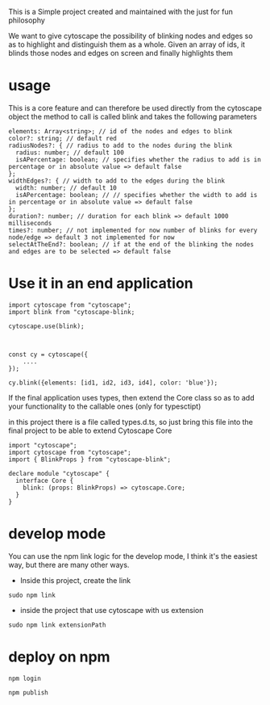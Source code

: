 This is a Simple project created and maintained with the just for fun philosophy

We want to give cytoscape the possibility of blinking nodes and edges so as to highlight and distinguish them as a whole.
Given an array of ids, it blinds those nodes and edges on screen and finally highlights them

# usage

This is a core feature and can therefore be used directly from the cytoscape object
the method to call is called blink and takes the following parameters

```
elements: Array<string>; // id of the nodes and edges to blink
color?: string; // default red
radiusNodes?: { // radius to add to the nodes during the blink
  radius: number; // default 100
  isAPercentage: boolean; // specifies whether the radius to add is in percentage or in absolute value => default false
};
widthEdges?: { // width to add to the edges during the blink
  width: number; // default 10
  isAPercentage: boolean; // // specifies whether the width to add is in percentage or in absolute value => default false
};
duration?: number; // duration for each blink => default 1000 milliseconds
times?: number; // not implemented for now number of blinks for every node/edge => default 3 not implemented for now
selectAtTheEnd?: boolean; // if at the end of the blinking the nodes and edges are to be selected => default false

```

# Use it in an end application

```
import cytoscape from "cytoscape";
import blink from "cytoscape-blink;

cytoscape.use(blink);



const cy = cytoscape({
    ....
});

cy.blink({elements: [id1, id2, id3, id4], color: 'blue'});

```

If the final application uses types, then extend the Core class so as to add your functionality to the callable ones (only for typesctipt)

in this project there is a file called types.d.ts, so just bring this file into the final project to be able to extend Cytoscape Core

```
import "cytoscape";
import cytoscape from "cytoscape";
import { BlinkProps } from "cytoscape-blink";

declare module "cytoscape" {
  interface Core {
    blink: (props: BlinkProps) => cytoscape.Core;
  }
}

```

# develop mode

You can use the npm link logic for the develop mode, I think it's the easiest way, but there are many other ways.

- Inside this project, create the link

```
sudo npm link
```

- inside the project that use cytoscape with us extension

```
sudo npm link extensionPath
```

# deploy on npm

```
npm login
```

```
npm publish
```
